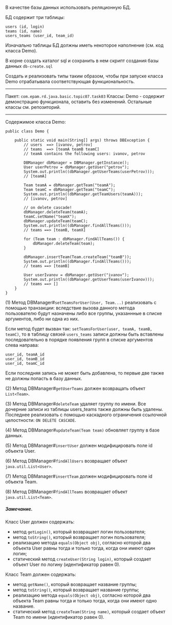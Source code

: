 В качестве базы данных использовать реляционную БД.

БД содержит три таблицы:

```
users (id, login)
teams (id, name)
users_teams (user_id, team_id)
```

Изначально таблицы БД должны иметь некоторое наполнение (см. код класса Demo).

В корне создать каталог sql и сохранить в нем скрипт создания базы данных `db-create.sql`

Создать и реализовать типы таким образом, чтобы при запуске класса Demo отрабатывала соответствующая функциональность.

--------------------------------------------------
Пакет: `com.epam.rd.java.basic.topic07.task03`
Классы: 
Demo - содержит демонстрацию функционала, оставить без изменений.
Остальные классы см. репозиторий.

--------------------------------------------------
Содержимое класса Demo:
```
public class Demo {

	public static void main(String[] args) throws DBException {
		// users  ==> [ivanov, petrov]
		// teams  ==> [teamA teamB teamC]
		// teamA contains the following users: ivanov, petrov 
		
		DBManager dbManager = DBManager.getInstance();
		User userPetrov = dbManager.getUser("petrov");
		System.out.println((dbManager.getUserTeams(userPetrov)));
		// [teamA]

		Team teamA = dbManager.getTeam("teamA");
		Team teamC = dbManager.getTeam("teamC");
		System.out.println((dbManager.getTeamUsers(teamA)));
		// [ivanov, petrov]
		
		// on delete cascade!
		dbManager.deleteTeam(teamA);
		teamC.setName("teamX");
		dbManager.updateTeam(teamC);
		System.out.println((dbManager.findAllTeams()));
		// teams ==> [teamB, teamX]
		
		for (Team team : dbManager.findAllTeams()) {
			dbManager.deleteTeam(team);
		}

		dbManager.insertTeam(Team.createTeam("teamB"));
		System.out.println((dbManager.findAllTeams()));
		// teams ==> [teamB]        
		
		User userIvanov = dbManager.getUser("ivanov");
		System.out.println((dbManager.getUserTeams(userIvanov)));
		// teams ==> []
	}
}

```

(1) Метод DBManager#`setTeamsForUser(User, Team...)` реализовать с помощью транзакции: вследствие вызова данного метода пользователю будут назначены либо 
все группы, указаннные в списке аргументов, либо ни одна из них.

Если метод будет вызван так: `setTeamsForUser(user, teamA, teamB, teamC)`, то в таблицу связей `users_teams` записи должны быть вставлены последовательно в порядке появления групп в списке аргументов слева направа:
```
user_id, teamA_id
user_id, teamB_id 
user_id, teamC_id
```
Если последняя запись не может быть добавлена, то первые две также не должны попасть в базу данных.

(2) Метод DBManager#`getUserTeams` должен возвращать объект `List<Team>`.

(3) Метод DBManager#`deleteTeam` удаляет группу по имени.
Все дочерние записи из таблицы users_teams также должны быть удалены.
Последнее реализовать с помощью каскадного ограничения ссылочной целостности: `ON DELETE CASCADE`.

(4) Метод DBManager#`updateTeam(Team team)` обновляет группу в базе данных.

(5) Метод DBManager#`insertUser` должен модифицировать поле id объекта User.

(6) Метод DBManager#`findAllUsers` возвращает объект `java.util.List<User>`.

(7) Метод DBManager#`insertTeam` должен модифицировать поле id объекта Team.

(8) Метод DBManager#`findAllTeams` возвращает объект `java.util.List<Team>`.

##### Замечание.

Класс User должен содержать:
- метод `getLogin()`, который возвращает логин пользователя;
- метод `toString()`, который возвращает логин пользователя;
- реализацию метода `equals(Object obj)`, согласно которой два объекта User равны тогда и только тогда, когда они имеют один логин;
- статический метод `createUser(String login)`, который создает объект User по логину (идентификатор равен 0).

Класс Team должен содержать:
- метод `getName()`, который возвращает название группы;
- метод `toString()`, который возвращает название группы;
- реализацию метода `equals(Object obj)`, согласно которой два объекта Team равны тогда и только тогда, когда они имеют одно название.
- статический метод `createTeam(String name)`, который создает объект Team по имени (идентификатор равен 0).
